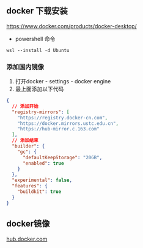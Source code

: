 ## docker 下载安装

 https://www.docker.com/products/docker-desktop/


- powershell 命令

`wsl --install -d Ubuntu`

### 添加国内镜像

1. 打开docker - settings - docker engine
2. 最上面添加以下代码

```json
{
  // 添加开始
  "registry-mirrors": [
    "https://registry.docker-cn.com",
    "https://docker.mirrors.ustc.edu.cn",
    "https://hub-mirror.c.163.com"
  ],
  // 添加结束
  "builder": {
    "gc": {
      "defaultKeepStorage": "20GB",
      "enabled": true
    }
  },
  "experimental": false,
  "features": {
    "buildkit": true
  }
}
```


## docker镜像
[hub.docker.com](hub.docker.com)
